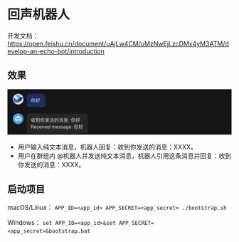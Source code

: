 # 回声机器人

开发文档：https://open.feishu.cn/document/uAjLw4CM/uMzNwEjLzcDMx4yM3ATM/develop-an-echo-bot/introduction

## 效果

![](./assets/image.png)

- 用户输入纯文本消息，机器人回复：收到你发送的消息：XXXX。
- 用户在群组内 @机器人并发送纯文本消息，机器人引用这条消息并回复：收到你发送的消息：XXXX。

## 启动项目

macOS/Linux： `APP_ID=<app_id> APP_SECRET=<app_secret> ./bootstrap.sh`

Windows： `set APP_ID=<app_id>&set APP_SECRET=<app_secret>&bootstrap.bat`
